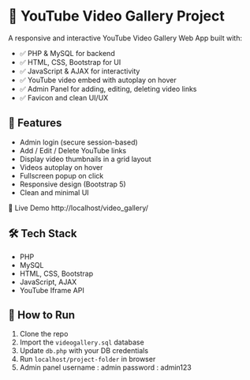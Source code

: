 # 🎥 YouTube Video Gallery Project

A responsive and interactive YouTube Video Gallery Web App built with:
- ✅ PHP & MySQL for backend
- ✅ HTML, CSS, Bootstrap for UI
- ✅ JavaScript & AJAX for interactivity
- ✅ YouTube video embed with autoplay on hover
- ✅ Admin Panel for adding, editing, deleting video links
- ✅ Favicon and clean UI/UX

## 🔧 Features
- Admin login (secure session-based)
- Add / Edit / Delete YouTube links
- Display video thumbnails in a grid layout
- Videos autoplay on hover
- Fullscreen popup on click
- Responsive design (Bootstrap 5)
- Clean and minimal UI

🔗 Live Demo
http://localhost/video_gallery/

## 🛠️ Tech Stack
- PHP
- MySQL
- HTML, CSS, Bootstrap
- JavaScript, AJAX
- YouTube Iframe API

## 🚀 How to Run
1. Clone the repo
2. Import the `videogallery.sql` database
3. Update `db.php` with your DB credentials
4. Run `localhost/project-folder` in browser
5. Admin panel username : admin
               password : admin123

